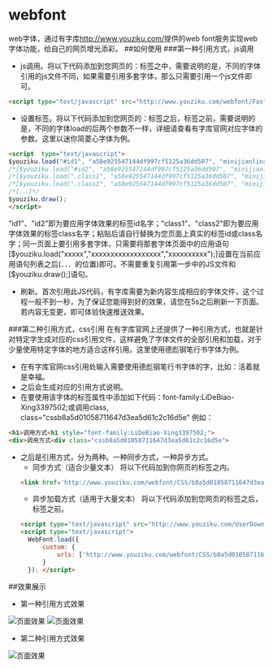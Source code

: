 # webfont
web字体，通过有字库<a href='http://www.youziku.com/' target='_blank'>http://www.youziku.com/</a>提供的web font服务实现web字体功能，给自己的网页增光添彩。
##如何使用
###第一种引用方式，js调用
* js调用。将以下代码添加到您网页的：<head>标签之中，需要说明的是，不同的字体引用的js文件不同，如果需要引用多套字体，那么只需要引用一个js文件即可。
```html
<script type="text/javascript" src="http://www.youziku.com/webfont/FastJS/a58e925547144df997cf5125a36dd507.js"></script>
```
* 设置标签。将以下代码添加到您网页的：</body>标签之后，</html>标签之前，需要说明的是，不同的字体load的后两个参数不一样，详细请查看有字库官网对应字体的参数。这里以迷你简菱心字体为例。
```html
<script  type="text/javascript">
$youziku.load("#id1", "a58e925547144df997cf5125a36dd507", "minijianlinxin");
/*[$youziku.load("#id2", "a58e925547144df997cf5125a36dd507", "minijianlinxin");]*/
/*[$youziku.load(".class1", "a58e925547144df997cf5125a36dd507", "minijianlinxin");]*/
/*[$youziku.load(".class1", "a58e925547144df997cf5125a36dd507", "minijianlinxin");]*/
/*[．．．]*/
$youziku.draw();
</script>
```
  "id1"、"id2"即为要应用字体效果的标签id名字；"class1"、"class2"即为要应用字体效果的标签class名字；粘贴后请自行替换为您页面上真实的标签id或class名字；同一页面上要引用多套字体，只需要将那套字体页面中的应用语句[$youziku.load("xxxxx","xxxxxxxxxxxxxxxxxx","xxxxxxxxxx");]设置在当前应用语句列表之后(．．．的位置)即可。不需要重复引用第一步中的JS文件和[$youziku.draw();]语句。
* 刷新。首次引用此JS代码，有字库需要为新内容生成相应的字体文件，这个过程一般不到一秒，为了保证您能得到好的效果，请您在5s之后刷新一下页面。若内容无变更，即可体验快速推送效果。

###第二种引用方式，css引用
在有字库官网上还提供了一种引用方式，也就是针对特定字生成对应的css引用文件，这样避免了字体文件的全部引用和加载，对于少量使用特定字体的地方适合这样引用。这里使用德彪钢笔行书字体为例。
* 在有字库官网css引用处输入需要使用德彪钢笔行书字体的字，比如：活着就是幸福。
* 之后会生成对应的引用方式说明。
* 在要使用该字体的标签属性中添加如下代码：font-family:LiDeBiao-Xing3397502;或调用class, class="cssb8a5d01058711647d3ea5d61c2c16d5e"
例如：
```html
<h1>调用方式<h1 style="font-family:LiDeBiao-Xing3397502;">
<div>调用方式<div class="cssb8a5d01058711647d3ea5d61c2c16d5e">
```
* 之后是引用方式，分为两种。一种同步方式，一种异步方式。
  * 同步方式（适合少量文本）
  将以下代码加到你网页的<head>标签之内。
  ```html
  <link href='http://www.youziku.com/webfont/CSS/b8a5d01058711647d3ea5d61c2c16d5e' rel='stylesheet' type='text/css'/>
  ```
  * 异步加载方式（适用于大量文本）
  将以下代码添加到您网页的</body>标签之后，</html>标签之前。
  ```html
  <script type="text/javascript" src="http://www.youziku.com/UserDownFile/webfont.js"></script> 
  <script type="text/javascript">
    WebFont.load({
        custom: {
            urls: ['http://www.youziku.com/webfont/CSS/b8a5d01058711647d3ea5d61c2c16d5e']
        }
    }); </script>
    ```

##效果展示
* 第一种引用方式效果

![页面效果](https://github.com/RedstoneCMX/webfont/blob/master/showimages/show.png)
![页面效果](https://github.com/RedstoneCMX/webfont/blob/master/showimages/show2.png)
* 第二种引用方式效果

![页面效果](https://github.com/RedstoneCMX/webfont/blob/master/showimages/show3.png)
